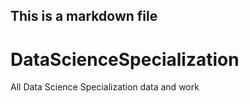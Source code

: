 ## This is a markdown file
# DataScienceSpecialization
All Data Science Specialization data and work
